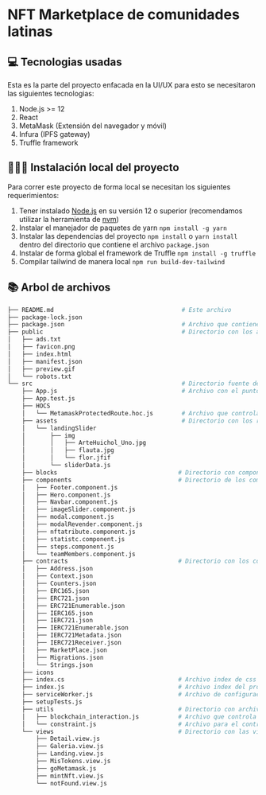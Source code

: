 # NFT Marketplace de comunidades latinas

## 💻 Tecnologias usadas

Esta es la parte del proyecto enfacada en la UI/UX para esto se necesitaron las siguientes tecnologias:

1. Node.js >= 12 
2. React 
3. MetaMask (Extensión del navegador y móvil)
4. Infura (IPFS gateway)
5. Truffle framework

## 👨🏻‍💻 Instalación local del proyecto

Para correr este proyecto de forma local se necesitan los siguientes requerimientos:

1. Tener instalado [Node.js] en su versión 12 o superior (recomendamos utilizar la herramienta de [nvm])
2. Instalar el manejador de paquetes de yarn `npm install -g yarn`
3. Instalar las dependencias del proyecto `npm install` o `yarn install` dentro del directorio que contiene el archivo `package.json`
4. Instalar de forma global el framework de Truffle `npm install -g truffle`
4. Compilar tailwind de manera local `npm run build-dev-tailwind`

## 📚 Arbol de archivos
```bash
├── README.md                                    # Este archivo
├── package-lock.json
├── package.json                                 # Archivo que contiene los scripts y dependencias
├── public                                       # Directorio con los archivos publicos
│   ├── ads.txt
│   ├── favicon.png
│   ├── index.html
│   ├── manifest.json
│   ├── preview.gif
│   └── robots.txt
└── src                                          # Directorio fuente del proyecto en react
    ├── App.js                                   # Archivo con el punto de montaje del componente app
    ├── App.test.js
    ├── HOCS
    │   └── MetamaskProtectedRoute.hoc.js        # Archivo que controla las rutas protegidas con metamask
    ├── assets                                   # Directorio con los recursos del slider
    │   └── landingSlider
    │       ├── img
    │       │   ├── ArteHuichol_Uno.jpg
    │       │   ├── flauta.jpg
    │       │   └── flor.jfif
    │       └── sliderData.js
    ├── blocks                                  # Directorio con componentes para tailwind css
    ├── components                              # Directorio de los componenetes en react
    │   ├── Footer.component.js
    │   ├── Hero.component.js
    │   ├── Navbar.component.js
    │   ├── imageSlider.component.js
    │   ├── modal.component.js
    │   ├── modalRevender.component.js
    │   ├── nftatribute.component.js
    │   ├── statistc.component.js
    │   ├── steps.component.js
    │   └── teamMembers.component.js
    ├── contracts                               # Directorio con los contratos para ser importados
    │   ├── Address.json
    │   ├── Context.json
    │   ├── Counters.json
    │   ├── ERC165.json
    │   ├── ERC721.json
    │   ├── ERC721Enumerable.json
    │   ├── IERC165.json
    │   ├── IERC721.json
    │   ├── IERC721Enumerable.json
    │   ├── IERC721Metadata.json
    │   ├── IERC721Receiver.json
    │   ├── MarketPlace.json
    │   ├── Migrations.json
    │   └── Strings.json
    ├── icons
    ├── index.cs                                # Archivo index de css del proyecto
    ├── index.js                                # Archivo index del proyecto
    ├── serviceWorker.js                        # Archivo de configuración del service worker
    ├── setupTests.js
    ├── utils                                   # Directorio con archivos de utlidad
    │   ├── blockchain_interaction.js           # Archivo que controla la interacción con metamask
    │   └── constraint.js                       # Archivo para el control de formato de archivos
    └── views                                   # Directorio con las vistas de la Dapp
        ├── Detail.view.js
        ├── Galeria.view.js
        ├── Landing.view.js
        ├── MisTokens.view.js
        ├── goMetamask.js
        ├── mintNft.view.js
        └── notFound.view.js
```
 
[Node.js]: https://nodejs.org/en/download/package-manager/
[nvm]: https://github.com/nvm-sh/nvm
